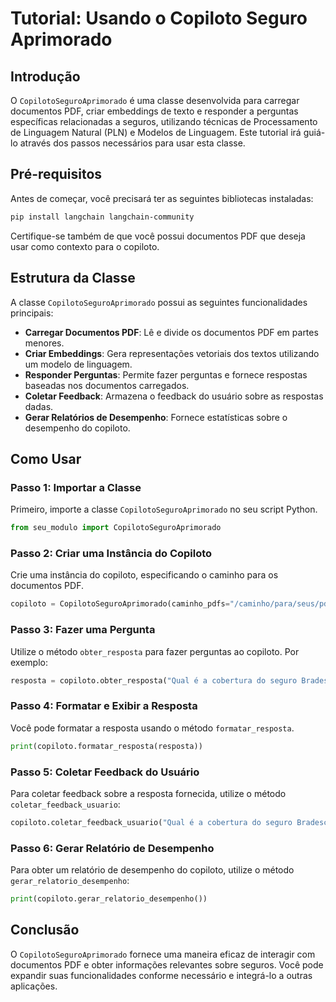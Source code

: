 
# Tutorial: Usando o Copiloto Seguro Aprimorado

## Introdução

O `CopilotoSeguroAprimorado` é uma classe desenvolvida para carregar documentos PDF, criar embeddings de texto e responder a perguntas específicas relacionadas a seguros, utilizando técnicas de Processamento de Linguagem Natural (PLN) e Modelos de Linguagem. Este tutorial irá guiá-lo através dos passos necessários para usar esta classe.

## Pré-requisitos

Antes de começar, você precisará ter as seguintes bibliotecas instaladas:

```bash
pip install langchain langchain-community
```

Certifique-se também de que você possui documentos PDF que deseja usar como contexto para o copiloto.

## Estrutura da Classe

A classe `CopilotoSeguroAprimorado` possui as seguintes funcionalidades principais:

- **Carregar Documentos PDF**: Lê e divide os documentos PDF em partes menores.
- **Criar Embeddings**: Gera representações vetoriais dos textos utilizando um modelo de linguagem.
- **Responder Perguntas**: Permite fazer perguntas e fornece respostas baseadas nos documentos carregados.
- **Coletar Feedback**: Armazena o feedback do usuário sobre as respostas dadas.
- **Gerar Relatórios de Desempenho**: Fornece estatísticas sobre o desempenho do copiloto.

## Como Usar

### Passo 1: Importar a Classe

Primeiro, importe a classe `CopilotoSeguroAprimorado` no seu script Python.

```python
from seu_modulo import CopilotoSeguroAprimorado
```

### Passo 2: Criar uma Instância do Copiloto

Crie uma instância do copiloto, especificando o caminho para os documentos PDF.

```python
copiloto = CopilotoSeguroAprimorado(caminho_pdfs="/caminho/para/seus/pdfs")
```

### Passo 3: Fazer uma Pergunta

Utilize o método `obter_resposta` para fazer perguntas ao copiloto. Por exemplo:

```python
resposta = copiloto.obter_resposta("Qual é a cobertura do seguro Bradesco?")
```

### Passo 4: Formatar e Exibir a Resposta

Você pode formatar a resposta usando o método `formatar_resposta`.

```python
print(copiloto.formatar_resposta(resposta))
```

### Passo 5: Coletar Feedback do Usuário

Para coletar feedback sobre a resposta fornecida, utilize o método `coletar_feedback_usuario`:

```python
copiloto.coletar_feedback_usuario("Qual é a cobertura do seguro Bradesco?", "A resposta foi útil.")
```

### Passo 6: Gerar Relatório de Desempenho

Para obter um relatório de desempenho do copiloto, utilize o método `gerar_relatorio_desempenho`:

```python
print(copiloto.gerar_relatorio_desempenho())
```

## Conclusão

O `CopilotoSeguroAprimorado` fornece uma maneira eficaz de interagir com documentos PDF e obter informações relevantes sobre seguros. Você pode expandir suas funcionalidades conforme necessário e integrá-lo a outras aplicações.
